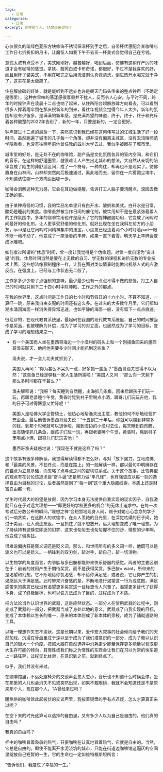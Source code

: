 ```yaml
---
tags:
   - 日常
categories:
   - 日常
excerpt: 现在那个人，TA曾经来过吗？

---
```




心仪很久的暗绿色菱形方块修饰不锈钢保温杯到手之后，自带杯优惠配合某咖啡店工作日七折折扣的月卡，让魔怔人如我下午不去买一杯美式会觉得自己在亏钱。

 意式太浓有点受不了，美式刚刚好，越苦越好，喝到后面，仿佛有这稍许严厉的味道才会有咖啡的感觉。拿铁、馥芮白或卡布奇诺，都很好，不过不是我喜欢的好，而且用杯子装美式，不用在喝完之后用洗洁剂认真做清洗，倒进热开水喝完就干净了，这实在是太极简了。

住在解放碑的好处，就是能听到不远处也许是朝天门码头传来的整点钟声（不确定是哪里），这种古早味的荡漾感很厚重并不扰人，反而令人心安。与平时不同，跨年的时候钟声在凌晨十二点也响了起来，从住所阳台超解放碑方向看去，可以看到很多人撑着雨伞围在那庆祝新年的到来，看往年视频会觉得今年人太少，新年的氛围却没有少很多，是满满的新年感，是充满希望的味道，终于，终于，终于和充斥着各种酸楚的2022年告别了，新的一年，只要是新的，一定会更好。

钟声敲过十二点的最后一下，突然意识到我已经在这何伟写过的江城生活了好一段时间，虽然跑遍了城市的几乎每一个角落，却并没有偏离主城区，没有去涪陵师范学院看看，也没有往两年前他曾任教的四川大学去过，我似乎被困在了城市里。

城市里的好处，是无处不在的咖啡馆，副产品是文化氛围各异的室内空间，和它们的音乐。在这样的舒适圈里，就很难让人产生出走城市的想法，大自然从亲切的陪伴变成了陌生的非舒适区间，成了一个符号，一种向往，却再也不是现实了。彷佛置身在山林间，山林却突然向后极速涌过，离此地而去，留你在一片雾霭尘埃中，不知道该往哪一个方向迈出哪一步。

咖啡会消解这种无力感，它会在耳边做提醒，告诉打工人脑子要清醒点，滚回去做正确的事。

由于某种奇怪的习惯，我的饮品名单里只有白开水、酸奶和美式。白开水是日常，酸奶是睡前的美食。咖啡虽然被当作日间的催化剂，被饮用却不是在最紧张最累人的工作氛围中。多年的咖啡饮用也许是磨灭了它的提神醒脑功用，它变成了闲暇时间最好的催化剂，让人更享受舒缓的催化剂。就好比现在坐在我斜左前方的小朋友，ipad是让它闲暇时间精神集中的法宝，小朋友已经连着两个小时盯着pad一眼不眨一动不动了，他变成了一座活着的丰碑，如果一直下着雪，明天早上丰碑会变成冰雕吧。

如何度过所谓的“休息”时间，曾一度让我觉得是个伪命题。对曾一度自诩为“奋斗逼”的我，休息时间当然是要在上无数的自习、学无数的课程和进阶无数的专业技术上面。这些想法像预制程序一样，让我在面对类似情景时能做出机器人式的应激反应。在强度上，已经与工作状态无二般了。

工作多多少少带了点强制的意味，最少最少也有一点点不得不做的悲怆，打工人自己的时间就只剩下二十四小时中除睡眠、工作之外的那点。

在我的世界里，这点时间是工作日的七小时和节假日的十六小时。不算不知道，一算吓一跳，原来我自由支配的时间还有这么多。在过去的大多数年月里，它们都如潮水涌回海面一样消失得异常迅速，也如平静的海面一般，没有留下一点点痕迹。

很荒谬的，在现代教育系统里，最起码在我国的现代教育系统里，自己的时间被当作是奖品，也被理解为补偿，成为了学习的对立面，也居然成为了学习的目标，变成了学习的理想结果之一。

- 有一个美国商人坐在墨西哥海边一个小渔村的码头上和一个刚捕鱼回来的墨西哥渔夫聊天，他问他需要多少时间才能抓到这些鱼？
    
    渔夫说，才一会儿功夫就抓到了。
    
    美国人再问：“你为甚么不呆久一点，好多抓一些鱼？”墨西哥渔夫觉得不以为然：“这些鱼已经足够我一家人生活所需啦！”美国人又问：“那么你一天剩下那么多时间都在干甚么？”
    
    渔夫解释说：“我呀？每天睡到自然醒，出海抓几条鱼，回来后跟孩子们玩一玩，再跟老婆睡个午觉，黄昏时晃到村子里喝点小酒，跟哥儿们玩玩吉他，我的日子可过得惬意又忙碌呢！”
    
    美国人是哈佛大学企管硕士，他热心地帮渔夫出主意，教他如何不断地经营扩充企业。最后他告诉墨西哥渔夫说：“十五到二十年后，你就可以赚到非常多的钱，到那个时候就可以退休啦，搬到海边的小渔村去住，每天睡到自然醒，出海随便抓几条鱼，跟孩子们玩一玩，再跟老婆睡个午觉，黄昏时，晃到村子里喝点小酒，跟哥儿们玩玩吉他！”
    
    墨西哥渔夫疑惑地说：“我现在不就是这样了吗？”
    

这个故事有很多种解读，我觉得解读得都不怎么好，与对「放下屠刀，立地成佛」和「最美的风景，不在终点，而是在路上」的一般解读一样，都以最句中明确存在的锚点为立意基础，而忽略了点与点之间的密切联系点。关于这个故事，比较典型的观点有在讨论该追求做“奋斗逼”还是努力做“平凡怪”，也有强调应以每一刻的选择自由为目标的讨论，后者虽然提到了“每一刻”这个重大隐藏线索，本质上还是财富自由那一套。

学生时代最大的盼望是放假，因为学习本身无法提供自我实现的现实因子，自我激励只存在于对远大理想——“即更好的学校更多的机会”的无休止追求中。在每一次考试后分数公布的瞬间，”理想之神“会短暂地现身人间，赐予对她心心念念的学子们一响贪欢，在这醉人的欢愉中，在众人羡艳的目光里，在深觉枯燥的日子间，她过于美丽，让人流连忘返，一旦抓住了就不想放开，远大理想变成了唯一理想。为了持续持有这倏忽即逝的幻梦、这来也匆匆去也匆匆握不住的沙，理想的少年啊，他变成了偏执狂。

很难说偏执狂是褒义词还是贬义词，那么，和世间所有的多义词一样，他既可以是褒义也可以是贬义。一柄锋利的双刃剑，斩对手，斩自己，斩一切活物。

以生物学的角度而言，内啡肽与多巴胺都能带来快乐舒服的感觉。两者的主要区别在于：前者的效用产生于期待奖赏，而不是获得奖赏。多巴胺≈ want，所带来的是渴望和幻想。它不断地给你饥渴感，却不给你满足感，或者说，它让你产生的饥渴感远大于满足感。此时带来兴奋感的是，不断地进行渴望这一行为或意图，满足感带来的奖赏已经没有渴望更多奖赏这一目标更令人兴奋了。渴望更多替代了获得本身，成了终极目标，也可以说方法成为了目的，过程成为了本质。

把方法论当作认识世界的武器，这是应然状态。一部分人在使用武器的过程中，则变成了武器的一部分，把武器当成了身处此地的意义，武器成了自我实现的目标，变成了本体赖以生长的唯一，原来的本体则成了新本体的旁枝，成为了铺就道路的工具。

以唯一理想作矢志不渝状，这是长期以来，爱作宏大叙事的社会倾向给予我们的天然加戏，沉浸在骨血里过于深以至于成为了我们潜意识的一部分，成为了赖以认识自己的很大一个角度。按照大脑在自然选择中消耗更少能量保存更多能量以获取更大生存可能的倾向，其惰性或我们称之为惰性的东西会让我们在习以为常的快车道上一路狂奔，过程无比丝滑，在意识到之前，就到终点了。

似乎，我们并没有来过。

在咖啡馆里，不远处座椅旁的交谈声会忽大忽小，音乐也不知道什么时候会停，坐在那里的人儿也会消失不见或突然出现，如果不戴眼镜，我就不会知道还是不是原来那个人，现在那个人，TA曾经来过吗？

暖烘烘的咖啡馆此起披伏的交谈声里，我按着键盘的手有点迟疑，怎么才算真正来过呢？

在空下来的时光这算可以选择的自由里，又有多少人以为自己是自由的，他们真的自由吗？

我真的自由吗？

杯中的咖啡冒着袅袅的热气，只要咖啡在认真地冒着热气，它就是自由的。当然，它总是自由的。即使不能离开水泥浇筑的城市，只能在街道边咖啡馆这逼仄的空间里绽放自己短暂的一生，它的生命也一定如维特根斯坦所言：

“告诉他们，我度过了幸福的一生。”
